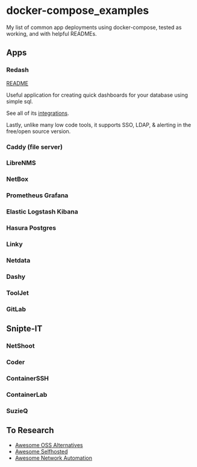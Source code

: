 # docker-compose_examples

My list of common app deployments using docker-compose, tested as working, and with helpful READMEs.

## Apps

### Redash

[README](redash/README.md)

Useful application for creating quick dashboards for your database using simple sql.

See all of its [integrations](https://redash.io/integrations).

Lastly, unlike many low code tools, it supports SSO, LDAP, & alerting in the free/open source version.

### Caddy (file server)

### LibreNMS

### NetBox

### Prometheus Grafana

### Elastic Logstash Kibana

### Hasura Postgres

### Linky

### Netdata

### Dashy

### ToolJet

### GitLab

## Snipte-IT

### NetShoot

### Coder

### ContainerSSH

### ContainerLab

### SuzieQ

## To Research

- [Awesome OSS Alternatives](https://github.com/RunaCapital/awesome-oss-alternatives)
- [Awesome Selfhosted](https://github.com/awesome-selfhosted/awesome-selfhosted)
- [Awesome Network Automation](https://github.com/networktocode/awesome-network-automation)
